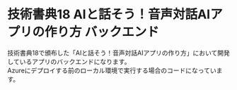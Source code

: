 # 技術書典18 AIと話そう！音声対話AIアプリの作り方 バックエンド

技術書典18で頒布した「AIと話そう！音声対話AIアプリの作り方」において開発しているアプリのバックエンドになります。  
Azureにデプロイする前のローカル環境で実行する場合のコードになっています。
